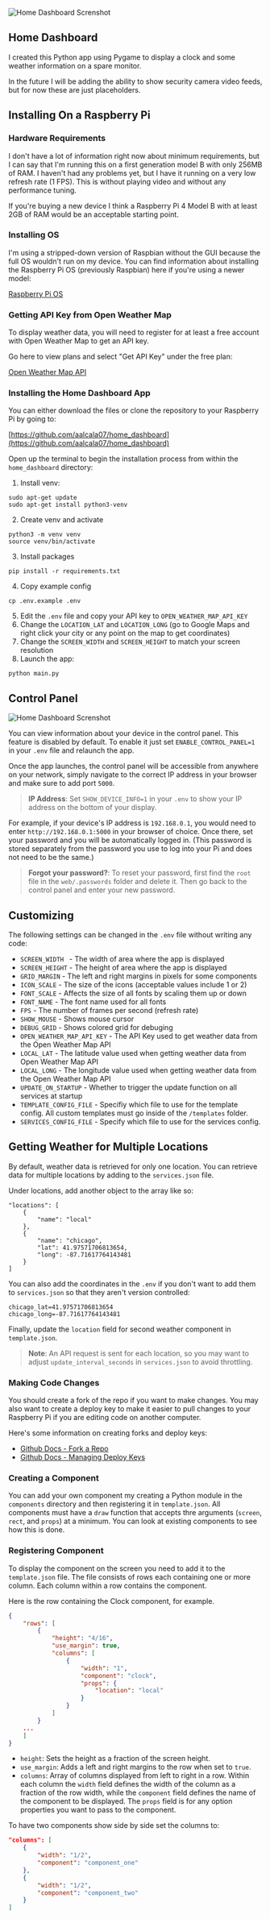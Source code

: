 ![Home Dashboard Screnshot](home-dashboard-300x530.png)

## Home Dashboard

I created this Python app using Pygame to display a clock and some weather information on a spare monitor.

In the future I will be adding the ability to show security camera video feeds, but for now these are just placeholders.

## Installing On a Raspberry Pi

### Hardware Requirements

I don't have a lot of information right now about minimum requirements, but I can say that I'm running this on a first generation model B with only 256MB of RAM. I haven't had any problems yet, but I have it running on a very low refresh rate (1 FPS). This is without playing video and without any performance tuning.

If you're buying a new device I think a Raspberry Pi 4 Model B with at least 2GB of RAM would be an acceptable starting point.

### Installing OS

I'm using a stripped-down version of Raspbian without the GUI because the full OS wouldn't run on my device. You can find information about installing the Raspberry Pi OS (previously Raspbian) here if you're using a newer model:

[Raspberry Pi OS](https://www.raspberrypi.com/software/)

### Getting API Key from Open Weather Map

To display weather data, you will need to register for at least a free account with Open Weather Map to get an API key.

Go here to view plans and select "Get API Key" under the free plan:

[Open Weather Map API](https://openweathermap.org/price)

### Installing the Home Dashboard App

You can either download the files or clone the repository to your Raspberry Pi by going to:

[https://github.com/aalcala07/home_dashboard](https://github.com/aalcala07/home_dashboard)

Open up the terminal to begin the installation process from within the `home_dashboard` directory:

1. Install venv:
```
sudo apt-get update
sudo apt-get install python3-venv
```
2. Create venv and activate
```
python3 -m venv venv
source venv/bin/activate
```
3. Install packages
```
pip install -r requirements.txt
```
4. Copy example config
```
cp .env.example .env
```
5. Edit the `.env` file and copy your API key to `OPEN_WEATHER_MAP_API_KEY`
6. Change the `LOCATION_LAT` and `LOCATION_LONG` (go to Google Maps and right click your city or any point on the map to get coordinates)
7. Change the `SCREEN_WIDTH` and `SCREEN_HEIGHT` to match your screen resolution
8. Launch the app:
```
python main.py
```

## Control Panel

![Home Dashboard Screnshot](home-dashboard-web-console-overview.png)

You can view information about your device in the control panel. This feature is disabled by default. To enable it just set `ENABLE_CONTROL_PANEL=1` in your `.env` file and relaunch the app. 

Once the app launches, the control panel will be accessible from anywhere on your network, simply navigate to the correct IP address in your browser and make sure to add port `5000`.

<blockquote><b>IP Address</b>: Set <code>SHOW_DEVICE_INFO=1</code> in your <code>.env</code> to show your IP address on the bottom of your display.</blockquote>

For example, if your device's IP address is `192.168.0.1`, you would need to enter `http://192.168.0.1:5000` in your browser of choice. Once there, set your password and you will be automatically logged in. (This password is stored separately from the password you use to log into your Pi and does not need to be the same.)

<blockquote><b>Forgot your password?</b>: To reset your password, first find the <code>root</code> file in the <code>web/.passwords</code> folder and delete it. Then go back to the control panel and enter your new password.</blockquote>


## Customizing

The following settings can be changed in the `.env` file without writing any code:

- `SCREEN_WIDTH ` - The width of area where the app is displayed
- `SCREEN_HEIGHT` - The height of area where the app is displayed
- `GRID_MARGIN` - The left and right margins in pixels for some components
- `ICON_SCALE` - The size of the icons (acceptable values include 1 or 2)
- `FONT_SCALE` - Affects the size of all fonts by scaling them up or down
- `FONT_NAME` - The font name used for all fonts
- `FPS` - The number of frames per second (refresh rate)
- `SHOW_MOUSE` - Shows mouse cursor
- `DEBUG_GRID` - Shows colored grid for debuging
- `OPEN_WEATHER_MAP_API_KEY` - The API Key used to get weather data from the Open Weather Map API
- `LOCAL_LAT` - The latitude value used when getting weather data from Open Weather Map API
- `LOCAL_LONG` - The longitude value used when getting weather data from the Open Weather Map API
- `UPDATE_ON_STARTUP` - Whether to trigger the update function on all services at startup
- `TEMPLATE_CONFIG_FILE` - Specifiy which file to use for the template config. All custom templates must go inside of the `/templates` folder.
- `SERVICES_CONFIG_FILE` - Specify which file to use for the services config.

## Getting Weather for Multiple Locations

By default, weather data is retrieved for only one location. You can retrieve data for multiple locations by adding to the `services.json` file.

Under locations, add another object to the array like so:

```
"locations": [
    {
        "name": "local"
    },
    {
        "name": "chicago",
        "lat": 41.97571706813654,
        "long": -87.71617764143481
    }
]
```

You can also add the coordinates in the `.env` if you don't want to add them to `services.json` so that they aren't version controlled:

```
chicago_lat=41.97571706813654
chicago_long=-87.71617764143481
```

Finally, update the `location` field for second weather component in `template.json`.

<blockquote><b>Note</b>: An API request is sent for each location, so you may want to adjust <code>update_interval_seconds</code> in <code>services.json</code> to avoid throttling.</blockquote>

### Making Code Changes

You should create a fork of the repo if you want to make changes. You may also want to create a deploy key to make it easier to pull changes to your Raspberry Pi if you are editing code on another computer.

Here's some information on creating forks and deploy keys:

- [Github Docs - Fork a Repo](https://docs.github.com/en/get-started/quickstart/fork-a-repo)
- [Github Docs - Managing Deploy Keys](https://docs.github.com/en/developers/overview/managing-deploy-keys)

### Creating a Component

You can add your own component my creating a Python module in the `components` directory and then registering it in `template.json`. All components must have a `draw` function that accepts thre arguments (`screen`, `rect`, and `props`) at a minimum. You can look at existing components to see how this is done.

### Registering Component

To display the component on the screen you need to add it to the `template.json` file. The file consists of rows each containing one or more column. Each column within a row contains the component.

Here is the row containing the Clock component, for example. 

```json
{
    "rows": [
        {
            "height": "4/16",
            "use_margin": true,
            "columns": [
                {
                    "width": "1",
                    "component": "clock",
                    "props": {
                        "location": "local"
                    }
                }
            ]
        }
    ...
    ]
}
```

- `height`: Sets the height as a fraction of the screen height.
- `use_margin`: Adds a left and right margins to the row when set to `true`.
- `columns`: Array of columns displayed from left to right in a row. Within each column the `width` field defines the width of the column as a fraction of the row width, while the `component` field defines the name of the component to be displayed. The `props` field is for any option properties you want to pass to the component.

To have two components show side by side set the columns to:

```json
"columns": [
    {
        "width": "1/2",
        "component": "component_one"
    },
    {
        "width": "1/2",
        "component": "component_two"
    }
]
```